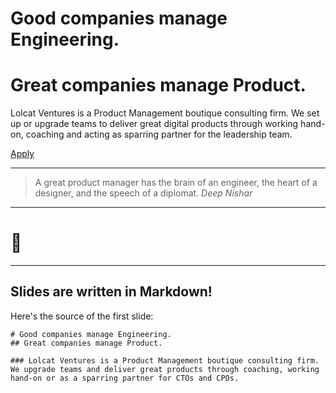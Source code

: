 # Good companies manage Engineering.

# Great companies manage Product.

Lolcat Ventures is a Product Management boutique consulting firm. We set up or upgrade teams to deliver great digital products through working hand-on, coaching and acting as sparring partner for the leadership team.

[Apply](https://lolcatvc.typeform.com/to/BN5gco)

---

> A great product manager has the brain of an engineer, the heart of a
> designer, and the speech of a diplomat.
> <cite>Deep Nishar</cite>

---

# 🤫

---

## Slides are written in Markdown!

Here's the source of the first slide:

    # Good companies manage Engineering.
    ## Great companies manage Product.

    ### Lolcat Ventures is a Product Management boutique consulting firm. We upgrade teams and deliver great products through coaching, working hand-on or as a sparring partner for CTOs and CPOs.
